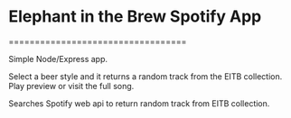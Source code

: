 # Elephant in the Brew Spotify App
==================================

Simple Node/Express app. 

Select a beer style and it returns a random track from the EITB collection. Play preview or visit the full song. 

Searches Spotify web api to return random track from EITB collection.